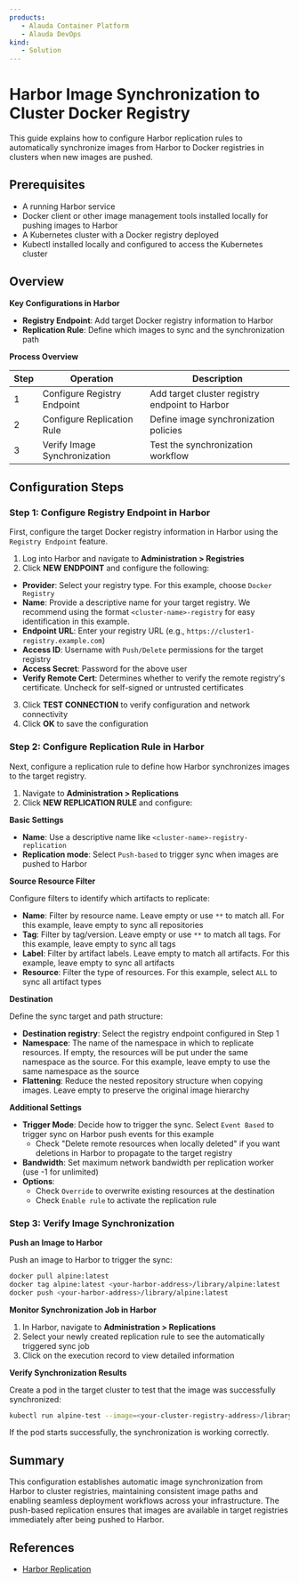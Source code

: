 ```yaml
---
products: 
   - Alauda Container Platform
   - Alauda DevOps
kind:
   - Solution
---
```

# Harbor Image Synchronization to Cluster Docker Registry

This guide explains how to configure Harbor replication rules to automatically synchronize images from Harbor to Docker registries in clusters when new images are pushed.

## Prerequisites

- A running Harbor service
- Docker client or other image management tools installed locally for pushing images to Harbor
- A Kubernetes cluster with a Docker registry deployed
- Kubectl installed locally and configured to access the Kubernetes cluster

## Overview

**Key Configurations in Harbor**

- **Registry Endpoint**: Add target Docker registry information to Harbor
- **Replication Rule**: Define which images to sync and the synchronization path

**Process Overview**

| Step | Operation | Description |
|------|-----------|-------------|
| 1 | Configure Registry Endpoint | Add target cluster registry endpoint to Harbor |
| 2 | Configure Replication Rule | Define image synchronization policies |
| 3 | Verify Image Synchronization | Test the synchronization workflow |

## Configuration Steps

### Step 1: Configure Registry Endpoint in Harbor

First, configure the target Docker registry information in Harbor using the `Registry Endpoint` feature.

1. Log into Harbor and navigate to **Administration > Registries**
2. Click **NEW ENDPOINT** and configure the following:

- **Provider**: Select your registry type. For this example, choose `Docker Registry`
- **Name**: Provide a descriptive name for your target registry. We recommend using the format `<cluster-name>-registry` for easy identification in this example.
- **Endpoint URL**: Enter your registry URL (e.g., `https://cluster1-registry.example.com`)
- **Access ID**: Username with `Push/Delete` permissions for the target registry
- **Access Secret**: Password for the above user
- **Verify Remote Cert**: Determines whether to verify the remote registry's certificate. Uncheck for self-signed or untrusted certificates

3. Click **TEST CONNECTION** to verify configuration and network connectivity
4. Click **OK** to save the configuration

### Step 2: Configure Replication Rule in Harbor

Next, configure a replication rule to define how Harbor synchronizes images to the target registry.

1. Navigate to **Administration > Replications**
2. Click **NEW REPLICATION RULE** and configure:

**Basic Settings**

- **Name**: Use a descriptive name like `<cluster-name>-registry-replication`
- **Replication mode**: Select `Push-based` to trigger sync when images are pushed to Harbor

**Source Resource Filter**

Configure filters to identify which artifacts to replicate:

- **Name**: Filter by resource name. Leave empty or use `**` to match all. For this example, leave empty to sync all repositories
- **Tag**: Filter by tag/version. Leave empty or use `**` to match all tags. For this example, leave empty to sync all tags
- **Label**: Filter by artifact labels. Leave empty to match all artifacts. For this example, leave empty to sync all artifacts
- **Resource**: Filter the type of resources. For this example, select `ALL` to sync all artifact types

**Destination**

Define the sync target and path structure:

- **Destination registry**: Select the registry endpoint configured in Step 1
- **Namespace**: The name of the namespace in which to replicate resources. If empty, the resources will be put under the same namespace as the source. For this example, leave empty to use the same namespace as the source
- **Flattening**: Reduce the nested repository structure when copying images. Leave empty to preserve the original image hierarchy

**Additional Settings**
- **Trigger Mode**: Decide how to trigger the sync. Select `Event Based` to trigger sync on Harbor push events for this example
  - Check "Delete remote resources when locally deleted" if you want deletions in Harbor to propagate to the target registry
- **Bandwidth**: Set maximum network bandwidth per replication worker (use -1 for unlimited)
- **Options**:
  - Check `Override` to overwrite existing resources at the destination
  - Check `Enable rule` to activate the replication rule

### Step 3: Verify Image Synchronization

**Push an Image to Harbor**

Push an image to Harbor to trigger the sync:

```bash
docker pull alpine:latest
docker tag alpine:latest <your-harbor-address>/library/alpine:latest
docker push <your-harbor-address>/library/alpine:latest
```

**Monitor Synchronization Job in Harbor**

1. In Harbor, navigate to **Administration > Replications**
2. Select your newly created replication rule to see the automatically triggered sync job
3. Click on the execution record to view detailed information

**Verify Synchronization Results**

Create a pod in the target cluster to test that the image was successfully synchronized:

```bash
kubectl run alpine-test --image=<your-cluster-registry-address>/library/alpine:latest -- sleep 3600
```

If the pod starts successfully, the synchronization is working correctly.

## Summary

This configuration establishes automatic image synchronization from Harbor to cluster registries, maintaining consistent image paths and enabling seamless deployment workflows across your infrastructure. The push-based replication ensures that images are available in target registries immediately after being pushed to Harbor.

## References

- [Harbor Replication](https://goharbor.io/docs/2.12.0/administration/configuring-replication/)
